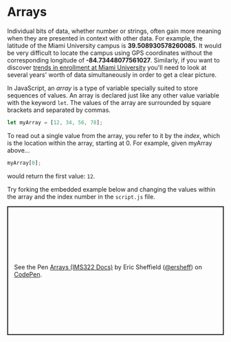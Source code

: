 # Arrays
Individual bits of data, whether number or strings, often gain more meaning when they are presented in context with other data. For example, the latitude of the Miami University campus is **39.508930578260085**. It would be very difficult to locate the campus using GPS coordinates without the corresponding longitude of **-84.73448077561027**. Similarly, if you want to discover [trends in enrollment at Miami University](https://miamioh.edu/oir/data/factbook/enrollment-undergraduate/index.html) you'll need to look at several years' worth of data simultaneously in order to get a clear picture.

In JavaScript, an *array* is a type of variable specially suited to store sequences of values. An array is declared just like any other value variable with the keyword `let`. The values of the array are surrounded by square brackets and separated by commas.
```js
let myArray = [12, 34, 56, 78];
```

To read out a single value from the array, you refer to it by the *index*, which is the location within the array, starting at 0. For example, given myArray above...
```js
myArray[0];
```
would return the first value: `12`.

Try forking the embedded example below and changing the values within the array and the index number in the `script.js` file.
<p class="codepen" data-height="300" data-default-tab="js,result" data-slug-hash="PoVMLNe" data-editable="true" data-user="ersheff" style="height: 300px; box-sizing: border-box; display: flex; align-items: center; justify-content: center; border: 2px solid; margin: 1em 0; padding: 1em;">
  <span>See the Pen <a href="https://codepen.io/ersheff/pen/PoVMLNe">
  Arrays (IMS322 Docs)</a> by Eric Sheffield (<a href="https://codepen.io/ersheff">@ersheff</a>)
  on <a href="https://codepen.io">CodePen</a>.</span>
</p>
<script async src="https://cpwebassets.codepen.io/assets/embed/ei.js"></script>